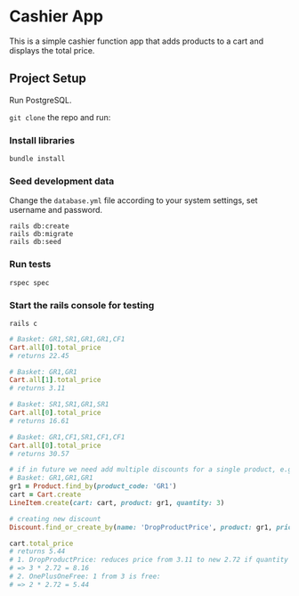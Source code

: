 # Cashier App

This is a simple cashier function app that adds products to a cart and displays the total price.

## Project Setup
Run PostgreSQL.

`git clone` the repo and run:

### Install libraries
`bundle install`

### Seed development data
Change the `database.yml` file according to your system settings, set username and password.
```
rails db:create
rails db:migrate
rails db:seed
```

### Run tests
`rspec spec`

### Start the rails console for testing
`rails c`

```ruby
# Basket: GR1,SR1,GR1,GR1,CF1
Cart.all[0].total_price
# returns 22.45

```

```ruby
# Basket: GR1,GR1
Cart.all[1].total_price
# returns 3.11

```

```ruby
# Basket: SR1,SR1,GR1,SR1
Cart.all[0].total_price
# returns 16.61

```

```ruby
# Basket: GR1,CF1,SR1,CF1,CF1
Cart.all[0].total_price
# returns 30.57

```

```ruby
# if in future we need add multiple discounts for a single product, e.g.
# Basket: GR1,GR1,GR1
gr1 = Product.find_by(product_code: 'GR1')
cart = Cart.create
LineItem.create(cart: cart, product: gr1, quantity: 3)

# creating new discount
Discount.find_or_create_by(name: 'DropProductPrice', product: gr1, priority: 1, quantity_condition: 3, value: 2.72)

cart.total_price
# returns 5.44
# 1. DropProductPrice: reduces price from 3.11 to new 2.72 if quantity >= 3
# => 3 * 2.72 = 8.16
# 2. OnePlusOneFree: 1 from 3 is free:
# => 2 * 2.72 = 5.44

```
